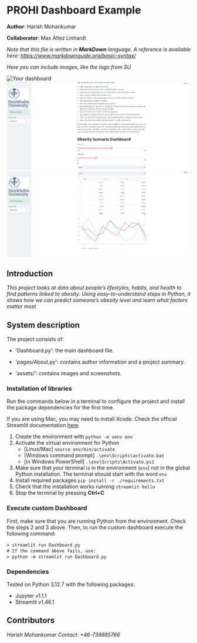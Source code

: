 # PROHI Dashboard Example

**Author**: Harish Mohankumar
<!-- As main author, do not write anything in the line below.
The collaborator will edit the line below in GitHub -->
**Collaborator**: Max Altez Linhardt 

_Note that this file is written in **MarkDown** language. A reference is available here: <https://www.markdownguide.org/basic-syntax/>_

_Here you can include images, like the logo from SU_

![Your dashboard](./assets/project-logo.jpg)
![Dashboard Screenshot 1](assets\Dashboard_1.png)
![Dashboard Screenshot 2](assets\Dashboard_2.png)

## Introduction

_This project looks at data about people’s lifestyles, habits, and health to find patterns linked to obesity. Using easy-to-understand steps in Python, it shows how we can predict someone’s obesity level and learn what factors matter most_

## System description

The project consists of:

- 'Dashboard.py': the main dashboard file.

- 'pages/About.py': contains author information and a project summary.

- 'assets/': contains images and screenshots.

### Installation of libraries

Run the commands below in a terminal to configure the project and install the package dependencies for the first time.

If you are using Mac, you may need to install Xcode. Check the official Streamlit documentation [here](https://docs.streamlit.io/get-started/installation/command-line#prerequisites).

1. Create the environment with `python -m venv env`
2. Activate the virtual environment for Python
   - [Linux/Mac] `source env/bin/activate` 
   - [Windows command prompt] `.\env\Scripts\activate.bat` 
   - [in Windows PowerShell] `.\env\Scripts\Activate.ps1`
3. Make sure that your terminal is in the environment (`env`) not in the global Python installation. The terminal should start with the word `env`
4. Install required packages `pip install -r ./requirements.txt`
5. Check that the installation works running `streamlit hello`
6. Stop the terminal by pressing **Ctrl+C**

### Execute custom Dashboard

First, make sure that you are running Python from the environment. Check the steps 2 and 3 above. Then, to run the custom dashboard execute the following command:

```
> streamlit run Dashboard.py
# If the command above fails, use:
> python -m streamlit run Dashboard.py
```

### Dependencies

Tested on Python 3.12.7 with the following packages:
  - Jupyter v1.1.1
  - Streamlit v1.46.1
 
## Contributors

_Harish Mohankumar_
_Contact: +46-739985766_




